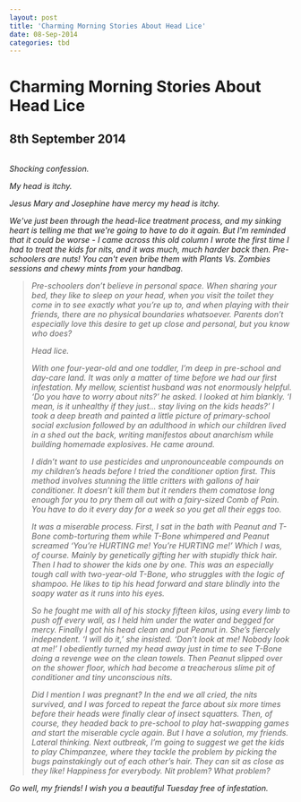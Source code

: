 ```yaml
---
layout: post
title: 'Charming Morning Stories About Head Lice'
date: 08-Sep-2014
categories: tbd
---
```


# Charming Morning Stories About Head Lice

## 8th September 2014

 

<p <img class="photo-horiz" src="http://www.etonline.com/media/photo/duggar_family_group_beth_hall_tlc_640.jpg" /></p>

<h6 Jeepers,   Jim Bob,   this head lice outbreak is really making me take a second look at our entire religious philosophy, Sshhhh, Michelle. Shhhh.  It's our path and we embrace it.  Now get back in that bedroom and get ready to bite down on them rosary beads.</h6>

<h6 </h6>

Shocking confession.

My head is itchy.

Jesus Mary and Josephine have mercy my head is itchy.

We've just been through the head-lice treatment process, and my sinking heart is telling me that we're going to have to do it again. But I'm reminded that it could be worse - I came across this old column I wrote the first time I had to treat the kids for nits, and it was much, much harder back then. Pre-schoolers are nuts! You can't even bribe them with Plants Vs. Zombies sessions and chewy mints from your handbag.

<blockquote>Pre-schoolers don’t believe in personal space. When sharing your bed, they like to sleep on your head, when you visit the toilet they come in to see exactly what you’re up to, and when playing with their friends, there are no physical boundaries whatsoever. Parents don’t especially love this desire to get up close and personal, but you know who does?

Head lice.

With one four-year-old and one toddler, I’m deep in pre-school and day-care land. It was only a matter of time before we had our first infestation. My mellow, scientist husband was not enormously helpful. ‘Do you have to worry about nits?’ he asked. I looked at him blankly. ‘I mean, is it unhealthy if they just… stay living on the kids heads?’ I took a deep breath and painted a little picture of primary-school social exclusion followed by an adulthood in which our children lived in a shed out the back, writing manifestos about anarchism while building homemade explosives. He came around.

I didn’t want to use pesticides and unpronounceable compounds on my children’s heads before I tried the conditioner option first. This method involves stunning the little critters with gallons of hair conditioner. It doesn’t kill them but it renders them comatose long enough for you to pry them all out with a fairy-sized Comb of Pain. You have to do it every day for a week so you get all their eggs too.

It was a miserable process. First, I sat in the bath with Peanut and T-Bone comb-torturing them while T-Bone whimpered and Peanut screamed ‘You’re HURTING me! You’re HURTING me!’ Which I was, of course. Mainly by genetically gifting her with stupidly thick hair. Then I had to shower the kids one by one. This was an especially tough call with two-year-old T-Bone, who struggles with the logic of shampoo. He likes to tip his head forward and stare blindly into the soapy water as it runs into his eyes.

So he fought me with all of his stocky fifteen kilos, using every limb to push off every wall, as I held him under the water and begged for mercy. Finally I got his head clean and put Peanut in. She’s fiercely independent. ‘I will do it,’ she insisted. ‘Don’t look at me! Nobody look at me!’ I obediently turned my head away just in time to see T-Bone doing a revenge wee on the clean towels. Then Peanut slipped over on the shower floor, which had become a treacherous slime pit of conditioner and tiny unconscious nits.

Did I mention I was pregnant? In the end we all cried, the nits survived, and I was forced to repeat the farce about six more times before their heads were finally clear of insect squatters. Then, of course, they headed back to pre-school to play hat-swapping games and start the miserable cycle again. But I have a solution, my friends. Lateral thinking. Next outbreak, I’m going to suggest we get the kids to play Chimpanzee, where they tackle the problem by picking the bugs painstakingly out of each other’s hair. They can sit as close as they like! Happiness for everybody. Nit problem? What problem?</blockquote>

Go well, my friends! I wish you a beautiful Tuesday free of infestation.
